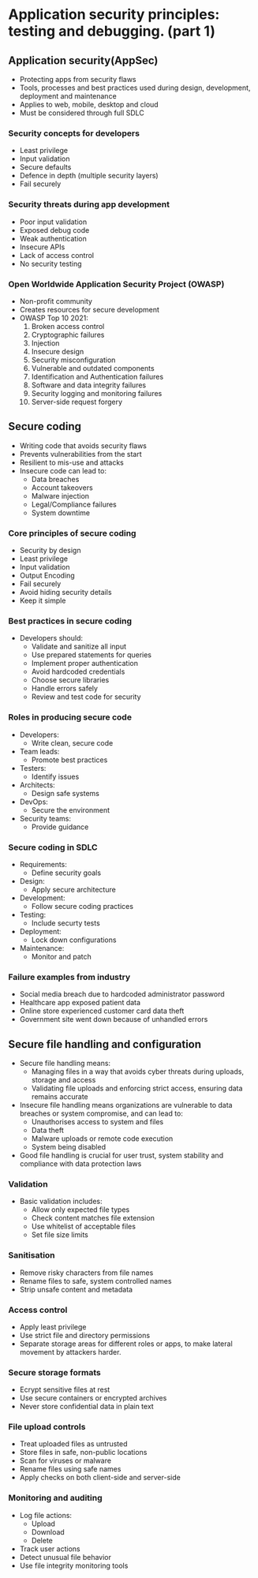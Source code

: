 # Application security principles: testing and debugging. (part 1)
## Application security(AppSec)
- Protecting apps from security flaws
- Tools, processes and best practices used during design, development, deployment and maintenance
- Applies to web, mobile, desktop and cloud
- Must be considered through full SDLC
### Security concepts for developers
- Least privilege
- Input validation
- Secure defaults
- Defence in depth (multiple security layers)
- Fail securely
### Security threats during app development
- Poor input validation
- Exposed debug code
- Weak authentication
- Insecure APIs
- Lack of access control
- No security testing
### Open Worldwide Application Security Project (OWASP) 
- Non-profit community
- Creates resources for secure development
- OWASP Top 10 2021:
    1. Broken access control
    2. Cryptographic failures
    3. Injection
    4. Insecure design
    5. Security misconfiguration
    6. Vulnerable and outdated components
    7. Identification and Authentication failures
    8. Software and data integrity failures
    9. Security logging and monitoring failures
    10. Server-side request forgery

## Secure coding 
- Writing code that avoids security flaws
- Prevents vulnerabilities from the start
- Resilient to mis-use and attacks
- Insecure code can lead to:
    - Data breaches
    - Account takeovers
    - Malware injection
    - Legal/Compliance failures
    - System downtime
### Core principles of secure coding
- Security by design
- Least privilege
- Input validation
- Output Encoding
- Fail securely
- Avoid hiding security details
- Keep it simple
### Best practices in secure coding
- Developers should:
    - Validate and sanitize all input
    - Use prepared statements for queries
    - Implement proper authentication
    - Avoid hardcoded credentials
    - Choose secure libraries
    - Handle errors safely
    - Review and test code for security
### Roles in producing secure code
- Developers:
    - Write clean, secure code
- Team leads:
    - Promote best practices
- Testers:
    - Identify issues
- Architects:
    - Design safe systems
- DevOps:
    - Secure the environment
- Security teams:
    - Provide guidance 

### Secure coding in SDLC
- Requirements:
    - Define security goals
- Design:
    - Apply secure architecture
- Development:
    - Follow secure coding practices
- Testing:
    - Include securty tests
- Deployment:
    - Lock down configurations
- Maintenance:
    - Monitor and patch
### Failure examples from industry
- Social media breach due to hardcoded administrator password
- Healthcare app exposed patient data
- Online store experienced customer card data theft
- Government site went down because of unhandled errors 

## Secure file handling and configuration
- Secure file handling means:
    - Managing files in a way that avoids cyber threats during uploads, storage and access
    - Validating file uploads and enforcing strict access, ensuring data remains accurate
- Insecure file handling means organizations are vulnerable to data breaches or system compromise, and can lead to:
    - Unauthorises access to system and files
    - Data theft
    - Malware uploads or remote code execution
    - System being disabled
- Good file handling is crucial for user trust, system stability and compliance with data protection laws

### Validation
- Basic validation includes:
    - Allow only expected file types
    - Check content matches file extension
    - Use whitelist of acceptable files
    - Set file size limits

### Sanitisation
- Remove risky characters from file names
- Rename files to safe, system controlled names
- Strip unsafe content and metadata

### Access control
- Apply least privilege
- Use strict file and directory permissions
- Separate storage areas for different roles or apps, to make lateral movement by attackers harder.

### Secure storage formats
- Ecrypt sensitive files at rest
- Use secure containers or encrypted archives
- Never store confidential data in plain text

### File upload controls
- Treat uploaded files as untrusted 
- Store files in safe, non-public locations
- Scan for viruses or malware
- Rename files using safe names
- Apply checks on both client-side and server-side

### Monitoring and auditing
- Log file actions:
    - Upload
    - Download
    - Delete
- Track user actions
- Detect unusual file behavior
- Use file integrity monitoring tools